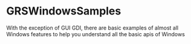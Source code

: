 # GRSWindowsSamples
With the exception of GUI GDI, there are basic examples of almost all Windows features to help you understand all the basic apis of Windows
